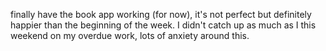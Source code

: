 finally have the book app working (for now), it's not perfect but definitely happier than the beginning of the week. I didn't catch up as much as I this weekend on my overdue work, lots of anxiety around this. 
